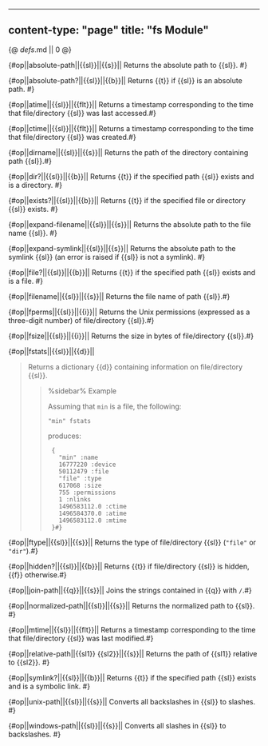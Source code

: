 -----
content-type: "page"
title: "fs Module"
-----
{@ _defs_.md || 0 @}

{#op||absolute-path||{{sl}}||{{s}}||
Returns the absolute path to {{sl}}. #}

{#op||absolute-path?||{{sl}}||{{b}}||
Returns {{t}} if {{sl}} is an absolute path. #}

{#op||atime||{{sl}}||{{flt}}||
Returns a timestamp corresponding to the time that file/directory {{sl}} was last accessed.#}

{#op||ctime||{{sl}}||{{flt}}||
Returns a timestamp corresponding to the time that file/directory {{sl}} was created.#}

{#op||dirname||{{sl}}||{{s}}||
Returns the path of the directory containing path {{sl}}.#}

{#op||dir?||{{sl}}||{{b}}||
Returns {{t}} if the specified path {{sl}} exists and is a directory. #}

{#op||exists?||{{sl}}||{{b}}||
Returns {{t}} if the specified file or directory {{sl}} exists. #}

{#op||expand-filename||{{sl}}||{{s}}||
Returns the absolute path to the file name {{sl}}. #}

{#op||expand-symlink||{{sl}}||{{s}}||
Returns the absolute path to the symlink {{sl}} (an error is raised if {{sl}} is not a symlink). #}

{#op||file?||{{sl}}||{{b}}||
Returns {{t}} if the specified path {{sl}} exists and is a file. #}

{#op||filename||{{sl}}||{{s}}||
Returns the file name of path {{sl}}.#}

{#op||fperms||{{sl}}||{{i}}||
Returns the Unix permissions (expressed as a three-digit number) of file/directory {{sl}}.#}

{#op||fsize||{{sl}}||{{i}}||
Returns the size in bytes of file/directory {{sl}}.#}

{#op||fstats||{{sl}}||{{d}}||
> Returns a dictionary {{d}} containing information on file/directory {{sl}}.
> > %sidebar%
> > Example
> > 
> > Assuming that `min` is a file, the following:
> > 
> > `"min" fstats`
> > 
> > produces:
> > 
> >      {
> >        "min" :name
> >        16777220 :device
> >        50112479 :file
> >        "file" :type
> >        617068 :size
> >        755 :permissions
> >        1 :nlinks
> >        1496583112.0 :ctime
> >        1496584370.0 :atime
> >        1496583112.0 :mtime
> >      }#}

{#op||ftype||{{sl}}||{{s}}||
Returns the type of file/directory {{sl}} (`"file"` or `"dir"`).#}

{#op||hidden?||{{sl}}||{{b}}||
Returns {{t}} if file/directory {{sl}} is hidden, {{f}} otherwise.#}

{#op||join-path||{{q}}||{{s}}||
Joins the strings contained in {{q}} with `/`.#}

{#op||normalized-path||{{sl}}||{{s}}||
Returns the normalized path to {{sl}}. #}

{#op||mtime||{{sl}}||{{flt}}||
Returns a timestamp corresponding to the time that file/directory {{sl}} was last modified.#}

{#op||relative-path||{{sl1}} {{sl2}}||{{s}}||
Returns the path of {{sl1}} relative to {{sl2}}. #}

{#op||symlink?||{{sl}}||{{b}}||
Returns {{t}} if the specified path {{sl}} exists and is a symbolic link. #}

{#op||unix-path||{{sl}}||{{s}}||
Converts all backslashes in {{sl}} to slashes. #}

{#op||windows-path||{{sl}}||{{s}}||
Converts all slashes in {{sl}} to backslashes. #}

